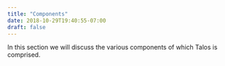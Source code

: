 ```yaml
---
title: "Components"
date: 2018-10-29T19:40:55-07:00
draft: false
---
```


In this section we will discuss the various components of which Talos is comprised.